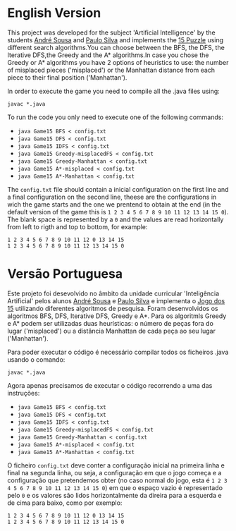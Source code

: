 # English Version

This project was developed for the subject 'Artificial Intelligence' by the students [André Sousa](https://github.com/anfisou) and [Paulo Silva](https://github.com/WrekingPanda) and implements the [15 Puzzle](https://en.wikipedia.org/wiki/15_puzzle) using different search algorithms.You can choose between the BFS, the DFS, the Iterative DFS,the  Greedy and the A* algorithms.In case you chose the Greedy or A* algorithms you have 2 options of heuristics to use: the number of misplaced pieces ('misplaced') or the Manhattan distance from each piece to their final position ('Manhattan').

In order to execute the game you need to compile all the .java files using:

```javac *.java```

To run the code you only need to execute one of the following commands:

- ```java Game15 BFS < config.txt```
- ```java Game15 DFS < config.txt```
- ```java Game15 IDFS < config.txt```
- ```java Game15 Greedy-misplacedFS < config.txt```
- ```java Game15 Greedy-Manhattan < config.txt```
- ```java Game15 A*-misplaced < config.txt```
- ```java Game15 A*-Manhattan < config.txt```

The ```config.txt``` file should contain a inicial configuration on the first line and a final configuration on the second line, theese are the configurations in wich the game starts and the one we prentend to obtain at the end (in the default version of the game this is ```1 2 3 4 5 6 7 8 9 10 11 12 13 14 15 0```). The blank space is represented by a ```0``` and the values are read horizontally from left to rigth and top to bottom, for example:

```
1 2 3 4 5 6 7 8 9 10 11 12 0 13 14 15
1 2 3 4 5 6 7 8 9 10 11 12 13 14 15 0
```

# Versão Portuguesa

Este projeto foi desevolvido no âmbito da unidade curricular 'Inteligência Artificial' pelos alunos [André Sousa](https://github.com/anfisou) e [Paulo Silva](https://github.com/Panda-Hacks) e implementa o [Jogo dos 15](https://pt.wikipedia.org/wiki/O_jogo_do_15) utilizando diferentes algoritmos de pesquisa. Foram desenvolvidos os algoritmos BFS, DFS, Iterative DFS, Greedy e A*. Para os algoritmls Greedy e A* podem ser utilizadas duas heurísticas: o número de peças fora do lugar ('misplaced') ou a distância Manhattan de cada peça ao seu lugar ('Manhattan').

Para poder executar o código é necessário compilar todos os ficheiros .java usando o comando:

```javac *.java```

Agora apenas precisamos de executar o código recorrendo a uma das instruções:

- ```java Game15 BFS < config.txt```
- ```java Game15 DFS < config.txt```
- ```java Game15 IDFS < config.txt```
- ```java Game15 Greedy-misplacedFS < config.txt```
- ```java Game15 Greedy-Manhattan < config.txt```
- ```java Game15 A*-misplaced < config.txt```
- ```java Game15 A*-Manhattan < config.txt```

O ficheiro ```config.txt``` deve conter a configuração inicial na primeira linha e final na segunda linha, ou seja, a configuração em que o jogo começa e a configuração que pretendemos obter (no caso normal do jogo, esta é ```1 2 3 4 5 6 7 8 9 10 11 12 13 14 15 0```) em que o espaço vazio é representado pelo ```0``` e os valores são lidos horizontalmente da direira para a esquerda e de cima para baixo, como por exemplo:

```
1 2 3 4 5 6 7 8 9 10 11 12 0 13 14 15
1 2 3 4 5 6 7 8 9 10 11 12 13 14 15 0
```
